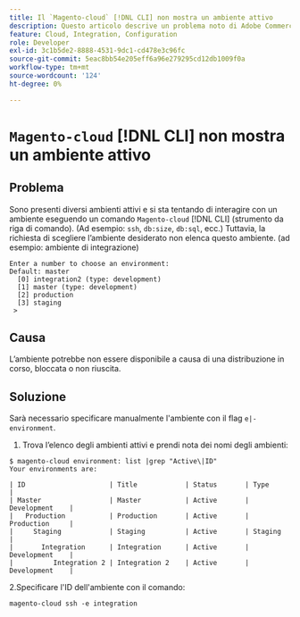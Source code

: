 ```yaml
---
title: Il `Magento-cloud` [!DNL CLI] non mostra un ambiente attivo
description: Questo articolo descrive un problema noto di Adobe Commerce in cui "Magento-cloud" [!DNL CLI] (strumento da riga di comando) non mostra un ambiente attivo.
feature: Cloud, Integration, Configuration
role: Developer
exl-id: 3c1b5de2-8888-4531-9dc1-cd478e3c96fc
source-git-commit: 5eac8bb54e205eff6a96e279295cd12db1009f0a
workflow-type: tm+mt
source-wordcount: '124'
ht-degree: 0%

---
```


# `Magento-cloud` [!DNL CLI] non mostra un ambiente attivo

## Problema

Sono presenti diversi ambienti attivi e si sta tentando di interagire con un ambiente eseguendo un comando `Magento-cloud` [!DNL CLI] (strumento da riga di comando). (Ad esempio: `ssh`, `db:size`, `db:sql`, ecc.)
Tuttavia, la richiesta di scegliere l’ambiente desiderato non elenca questo ambiente. (ad esempio: ambiente di integrazione)

```
Enter a number to choose an environment:
Default: master
  [0] integration2 (type: development)
  [1] master (type: development)
  [2] production
  [3] staging
 >
```

## Causa

L’ambiente potrebbe non essere disponibile a causa di una distribuzione in corso, bloccata o non riuscita.

## Soluzione

Sarà necessario specificare manualmente l&#39;ambiente con il flag `e|-environment`.

1. Trova l’elenco degli ambienti attivi e prendi nota dei nomi degli ambienti:

```
$ magento-cloud environment: list |grep "Active\|ID"
Your environments are:

| ID                     | Title            | Status       | Type           |
| Master                 | Master           | Active       | Development    |
|   Production           | Production       | Active       | Production     |
|     Staging            | Staging          | Active       | Staging        |
|       Integration      | Integration      | Active       | Development    |
|          Integration 2 | Integration 2    | Active       | Development    |
```

2.Specificare l&#39;ID dell&#39;ambiente con il comando:

`magento-cloud ssh -e integration`

